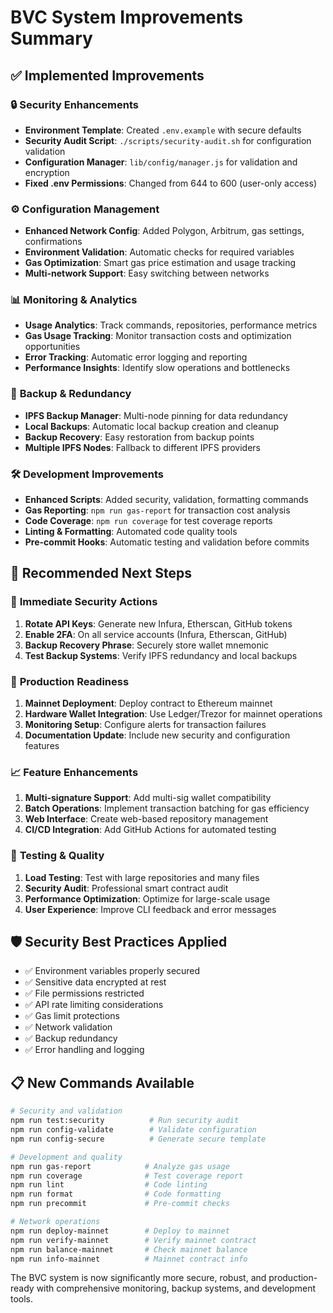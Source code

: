 # BVC System Improvements Summary

## ✅ **Implemented Improvements**

### 🔒 **Security Enhancements**
- **Environment Template**: Created `.env.example` with secure defaults
- **Security Audit Script**: `./scripts/security-audit.sh` for configuration validation
- **Configuration Manager**: `lib/config/manager.js` for validation and encryption
- **Fixed .env Permissions**: Changed from 644 to 600 (user-only access)

### ⚙️ **Configuration Management**
- **Enhanced Network Config**: Added Polygon, Arbitrum, gas settings, confirmations
- **Environment Validation**: Automatic checks for required variables
- **Gas Optimization**: Smart gas price estimation and usage tracking
- **Multi-network Support**: Easy switching between networks

### 📊 **Monitoring & Analytics**
- **Usage Analytics**: Track commands, repositories, performance metrics
- **Gas Usage Tracking**: Monitor transaction costs and optimization opportunities
- **Error Tracking**: Automatic error logging and reporting
- **Performance Insights**: Identify slow operations and bottlenecks

### 💾 **Backup & Redundancy**
- **IPFS Backup Manager**: Multi-node pinning for data redundancy
- **Local Backups**: Automatic local backup creation and cleanup
- **Backup Recovery**: Easy restoration from backup points
- **Multiple IPFS Nodes**: Fallback to different IPFS providers

### 🛠️ **Development Improvements**
- **Enhanced Scripts**: Added security, validation, formatting commands
- **Gas Reporting**: `npm run gas-report` for transaction cost analysis
- **Code Coverage**: `npm run coverage` for test coverage reports
- **Linting & Formatting**: Automated code quality tools
- **Pre-commit Hooks**: Automatic testing and validation before commits

## 🎯 **Recommended Next Steps**

### 🔐 **Immediate Security Actions**
1. **Rotate API Keys**: Generate new Infura, Etherscan, GitHub tokens
2. **Enable 2FA**: On all service accounts (Infura, Etherscan, GitHub)
3. **Backup Recovery Phrase**: Securely store wallet mnemonic
4. **Test Backup Systems**: Verify IPFS redundancy and local backups

### 🚀 **Production Readiness**
1. **Mainnet Deployment**: Deploy contract to Ethereum mainnet
2. **Hardware Wallet Integration**: Use Ledger/Trezor for mainnet operations
3. **Monitoring Setup**: Configure alerts for transaction failures
4. **Documentation Update**: Include new security and configuration features

### 📈 **Feature Enhancements**
1. **Multi-signature Support**: Add multi-sig wallet compatibility
2. **Batch Operations**: Implement transaction batching for gas efficiency
3. **Web Interface**: Create web-based repository management
4. **CI/CD Integration**: Add GitHub Actions for automated testing

### 🧪 **Testing & Quality**
1. **Load Testing**: Test with large repositories and many files
2. **Security Audit**: Professional smart contract audit
3. **Performance Optimization**: Optimize for large-scale usage
4. **User Experience**: Improve CLI feedback and error messages

## 🛡️ **Security Best Practices Applied**

- ✅ Environment variables properly secured
- ✅ Sensitive data encrypted at rest
- ✅ File permissions restricted
- ✅ API rate limiting considerations
- ✅ Gas limit protections
- ✅ Network validation
- ✅ Backup redundancy
- ✅ Error handling and logging

## 📋 **New Commands Available**

```bash
# Security and validation
npm run test:security          # Run security audit
npm run config-validate        # Validate configuration
npm run config-secure          # Generate secure template

# Development and quality
npm run gas-report            # Analyze gas usage
npm run coverage              # Test coverage report
npm run lint                  # Code linting
npm run format                # Code formatting
npm run precommit             # Pre-commit checks

# Network operations
npm run deploy-mainnet        # Deploy to mainnet
npm run verify-mainnet        # Verify mainnet contract
npm run balance-mainnet       # Check mainnet balance
npm run info-mainnet          # Mainnet contract info
```

The BVC system is now significantly more secure, robust, and production-ready with comprehensive monitoring, backup systems, and development tools.